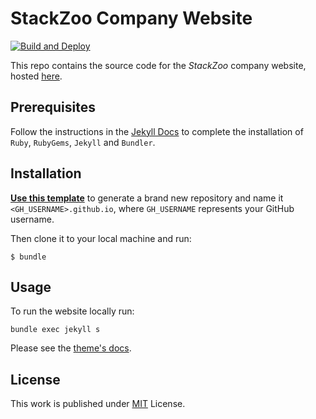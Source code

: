 # StackZoo Company Website
[![Build and Deploy](https://github.com/stackzoo/stackzoo.io/actions/workflows/pages-deploy.yml/badge.svg)](https://github.com/stackzoo/stackzoo.io/actions/workflows/pages-deploy.yml)

This repo contains the source code for the *StackZoo* company website, hosted <a href="https://www.stackzoo.io">here</a>.

## Prerequisites

Follow the instructions in the [Jekyll Docs](https://jekyllrb.com/docs/installation/) to complete the installation of `Ruby`, `RubyGems`, `Jekyll` and `Bundler`.

## Installation

[**Use this template**][use-template] to generate a brand new repository and name it `<GH_USERNAME>.github.io`, where `GH_USERNAME` represents your GitHub username.

Then clone it to your local machine and run:

```
$ bundle
```

## Usage

To run the website locally run:

```
bundle exec jekyll s
```
Please see the [theme's docs](https://github.com/cotes2020/jekyll-theme-chirpy#documentation).

## License

This work is published under [MIT][mit] License.

[gem]: https://rubygems.org/gems/jekyll-theme-chirpy
[chirpy]: https://github.com/cotes2020/jekyll-theme-chirpy/
[use-template]: https://github.com/cotes2020/chirpy-starter/generate
[CD]: https://en.wikipedia.org/wiki/Continuous_deployment
[mit]: https://github.com/cotes2020/chirpy-starter/blob/master/LICENSE
